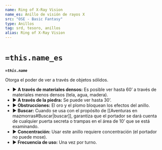 ```yaml
---
name: Ring of X-Ray Vision
name_es: Anillo de visión de rayos X
src: "OSE - Basic Fantasy"
type: Anillos
tag: srd, tesoro, anillos
alias: Ring of X-Ray Vision
---
```

# `=this.name_es` 

**_`=this.name`_**

Otorga el poder de ver a través de objetos sólidos. 
- ▶ **A través de materiales densos:** Es posible ver hasta 60’ a través de materiales menos densos (tela, agua, madera). 
- ▶ **A través de la piedra:** Se puede ver hasta 30’. 
- ▶ **Obstrucciones:** El oro y el plomo bloquean los efectos del anillo. 
- ▶ **Buscar:** Cuando se usa con el propósito de [[Aventuras en mazmorras#Buscar|buscar]], garantiza que el portador se dará cuenta de cualquier puerta secreta o trampas en el área de 10’ que se está examinando. 
- ▶ **Concentración:** Usar este anillo requiere concentración (el portador no puede mose). 
- ▶ **Frecuencia de uso:** Una vez por turno.

